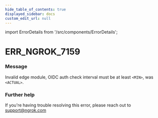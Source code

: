 ```yaml
---
hide_table_of_contents: true
displayed_sidebar: docs
custom_edit_url: null
---
```


import ErrorDetails from '/src/components/ErrorDetails';

# ERR_NGROK_7159

### Message
Invalid edge module, OIDC auth check interval must be at least `<MIN>`, was `<ACTUAL>`.

### Further help
If you're having trouble resolving this error, please reach out to [support@ngrok.com](mailto:support@ngrok.com?subject=Help%20with%20ERR_NGROK_7159)

<ErrorDetails error='err_ngrok_7159' />
